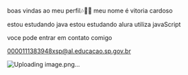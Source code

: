 boas vindas ao meu perfil🎶🐱‍👤
meu nome é vitoria cardoso

estou estudando java
estou estudando alura
utiliza javaScript

voce pode entrar em contato comigo

0000111383948xsp@al.educacao.sp.gov.br

![Uploading image.png…]()
